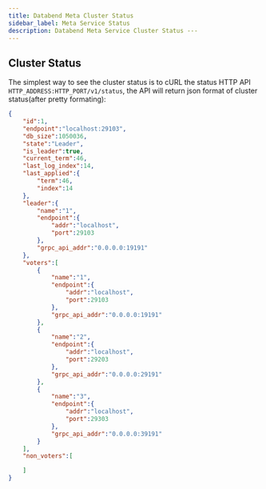 ```yaml
---
title: Databend Meta Cluster Status
sidebar_label: Meta Service Status
description: Databend Meta Service Cluster Status ---
---
```


## Cluster Status

The simplest way to see the cluster status is to cURL the status HTTP API `HTTP_ADDRESS:HTTP_PORT/v1/status`, the API will return json format of cluster status(after pretty formating):

``` json
{
    "id":1,
    "endpoint":"localhost:29103",
    "db_size":1050036,
    "state":"Leader",
    "is_leader":true,
    "current_term":46,
    "last_log_index":14,
    "last_applied":{
        "term":46,
        "index":14
    },
    "leader":{
        "name":"1",
        "endpoint":{
            "addr":"localhost",
            "port":29103
        },
        "grpc_api_addr":"0.0.0.0:19191"
    },
    "voters":[
        {
            "name":"1",
            "endpoint":{
                "addr":"localhost",
                "port":29103
            },
            "grpc_api_addr":"0.0.0.0:19191"
        },
        {
            "name":"2",
            "endpoint":{
                "addr":"localhost",
                "port":29203
            },
            "grpc_api_addr":"0.0.0.0:29191"
        },
        {
            "name":"3",
            "endpoint":{
                "addr":"localhost",
                "port":29303
            },
            "grpc_api_addr":"0.0.0.0:39191"
        }
    ],
    "non_voters":[

    ]
}
```
